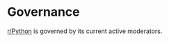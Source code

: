# Governance

[r/Python](https://www.reddit.com/r/Python) is governed by its current active moderators.
